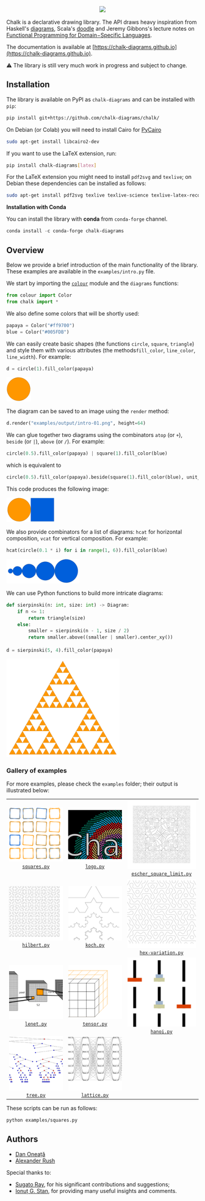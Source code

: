 <p align="center"><img src="https://raw.githubusercontent.com/chalk-diagrams/chalk/master/examples/output/logo-sm.png" width=300></p>

Chalk is a declarative drawing library.
The API draws heavy inspiration from
Haskell's [diagrams](https://diagrams.github.io/),
Scala's [doodle](https://github.com/creativescala/doodle/) and
Jeremy Gibbons's lecture notes on [Functional Programming for Domain−Specific Languages](http://www.cs.ox.ac.uk/publications/publication7583-abstract.html).

The documentation is available at [https://chalk-diagrams.github.io](https://chalk-diagrams.github.io).

⚠️ The library is still very much work in progress and subject to change.

## Installation

The library is available on PyPI as `chalk-diagrams` and can be installed with `pip`:

```bash
pip install git+https://github.com/chalk-diagrams/chalk/
```

On Debian (or Colab) you will need to install Cairo for [PyCairo](https://pycairo.readthedocs.io)

```bash
sudo apt-get install libcairo2-dev
```

If you want to use the LaTeX extension, run:

```bash
pip install chalk-diagrams[latex]
```

For the LaTeX extension you might need to install `pdf2svg` and `texlive`;
on Debian these dependencies can be installed as follows:

```bash
sudo apt-get install pdf2svg texlive texlive-science texlive-latex-recommended texlive-latex-extra
```

**Installation with Conda**

You can install the library with **conda** from `conda-forge` channel.

```powershell
conda install -c conda-forge chalk-diagrams
```

## Overview

Below we provide a brief introduction of the main functionality of the library.
These examples are available in the `examples/intro.py` file.

We start by importing the [`colour`](https://github.com/vaab/colour) module and the `diagrams` functions:

```python
from colour import Color
from chalk import *
```

We also define some colors that will be shortly used:

```python
papaya = Color("#ff9700")
blue = Color("#005FDB")
```

We can easily create basic shapes (the functions `circle`, `square`, `triangle`) and style them with various attributes (the methods`fill_color`, `line_color`, `line_width`).
For example:

```python
d = circle(1).fill_color(papaya)
```

![circle](https://raw.githubusercontent.com/chalk-diagrams/chalk/master/examples/output/intro-01.png)

The diagram can be saved to an image using the `render` method:

```python
d.render("examples/output/intro-01.png", height=64)
```

We can glue together two diagrams using the combinators `atop` (or `+`), `beside` (or `|`), `above` (or `/`).
For example:

```python
circle(0.5).fill_color(papaya) | square(1).fill_color(blue)
```

which is equivalent to

```python
circle(0.5).fill_color(papaya).beside(square(1).fill_color(blue), unit_x)
```

This code produces the following image:

![atop](https://raw.githubusercontent.com/chalk-diagrams/chalk/master/examples/output/intro-02.png)

We also provide combinators for a list of diagrams:
`hcat` for horizontal composition, `vcat` for vertical composition.
For example:

```python
hcat(circle(0.1 * i) for i in range(1, 6)).fill_color(blue)
```
![hcat](https://raw.githubusercontent.com/chalk-diagrams/chalk/master/examples/output/intro-03.png)

We can use Python functions to build more intricate diagrams:

```python
def sierpinski(n: int, size: int) -> Diagram:
    if n <= 1:
        return triangle(size)
    else:
        smaller = sierpinski(n - 1, size / 2)
        return smaller.above((smaller | smaller).center_xy())

d = sierpinski(5, 4).fill_color(papaya)
```

![sierpinski](https://raw.githubusercontent.com/chalk-diagrams/chalk/master/examples/output/intro-04.png)

### Gallery of examples

For more examples, please check the `examples` folder;
their output is illustrated below:

<table>
<tr>
<td align="center"><img src="https://raw.githubusercontent.com/chalk-diagrams/chalk/master/doc/imgs/squares.png"><br><code><a href="https://github.com/chalk-diagrams/chalk/tree/master/examples/squares.py">squares.py</a></code></td>
<td align="center"><img src="https://raw.githubusercontent.com/chalk-diagrams/chalk/master/doc/imgs/logo.png"><br><code><a href="https://github.com/chalk-diagrams/chalk/tree/master/examples/logo.py">logo.py</a></code></td>
<td align="center"><img src="https://raw.githubusercontent.com/chalk-diagrams/chalk/master/doc/imgs/escher-square-limit.png"><br><code><a href="https://github.com/chalk-diagrams/chalk/tree/master/examples/escher_square_limit.py">escher_square_limit.py</a></code></td>
</tr>
<tr>
<td align="center"><img src="https://raw.githubusercontent.com/chalk-diagrams/chalk/master/doc/imgs/hilbert.png"><br><code><a href="https://github.com/chalk-diagrams/chalk/tree/master/examples/hilbert.py">hilbert.py</a></code></td>
<td align="center"><img src="https://raw.githubusercontent.com/chalk-diagrams/chalk/master/doc/imgs/koch.png"><br><code><a href="https://github.com/chalk-diagrams/chalk/tree/master/examples/koch.py">koch.py</a></code></td>
<td align="center"><img src="https://raw.githubusercontent.com/chalk-diagrams/chalk/master/doc/imgs/hex-variation.png"><br><code><a href="https://github.com/chalk-diagrams/chalk/tree/master/examples/hex_variation.py">hex-variation.py</a></code></td>
</tr>
<tr>
<td align="center"><img src="https://raw.githubusercontent.com/chalk-diagrams/chalk/master/doc/imgs/lenet.png"><br><code><a href="https://github.com/chalk-diagrams/chalk/tree/master/examples/lenet.py">lenet.py</a></code></td>
<td align="center"><img src="https://raw.githubusercontent.com/chalk-diagrams/chalk/master/doc/imgs/tensor.png"><br><code><a href="https://github.com/chalk-diagrams/chalk/tree/master/examples/tensor.py">tensor.py</a></code></td>
<td align="center"><img src="https://raw.githubusercontent.com/chalk-diagrams/chalk/master/doc/imgs/hanoi.png"><br><code><a href="https://github.com/chalk-diagrams/chalk/tree/master/examples/hanoi.py">hanoi.py</a></code></td>
</tr>
<tr>
<td align="center"><img src="https://raw.githubusercontent.com/chalk-diagrams/chalk/master/doc/imgs/tree.png"><br><code><a href="https://github.com/chalk-diagrams/chalk/tree/master/examples/tree.py">tree.py</a></code></td>
<td align="center"><img src="https://raw.githubusercontent.com/chalk-diagrams/chalk/master/doc/imgs/lattice.png"><br><code><a href="https://github.com/chalk-diagrams/chalk/tree/master/examples/lattice.py">lattice.py</a></code></td>
</tr>
<!--<tr>
</tr>
-->
</table>

These scripts can be run as follows:

```bash
python examples/squares.py
```

## Authors

- [Dan Oneață](http://doneata.bitbucket.io/)
- [Alexander Rush](http://rush-nlp.com/)

Special thanks to:
- [Sugato Ray](https://github.com/sugatoray/), for his significant contributions and suggestions;
- [Ionuț G. Stan](http://igstan.ro/), for providing many useful insights and comments.
